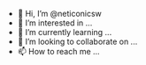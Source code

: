 - 👋 Hi, I’m @neticonicsw
- 👀 I’m interested in ...
- 🌱 I’m currently learning ...
- 💞️ I’m looking to collaborate on ...
- 📫 How to reach me ...

<!---
neticonicsw/neticonicsw is a ✨ special ✨ repository because its `README.md` (this file) appears on your GitHub profile.
You can click the Preview link to take a look at your changes.
--->

